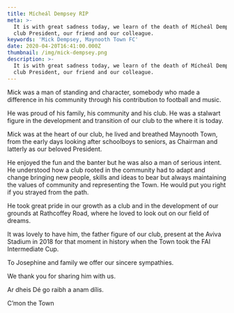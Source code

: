 ```yaml
---
title: Mícheál Dempsey RIP
meta: >-
  It is with great sadness today, we learn of the death of Mícheál Dempsey, our
  club President, our friend and our colleague.
keywords: 'Mick Dempsey, Maynooth Town FC'
date: 2020-04-20T16:41:00.000Z
thumbnail: /img/mick-dempsey.png
description: >-
  It is with great sadness today, we learn of the death of Mícheál Dempsey, our
  club President, our friend and our colleague.
---
```

Mick was a man of standing and character, somebody who made a difference in his community through his contribution to football and music.

He was proud of his family, his community and his club. He was a stalwart figure in the development and transition of our club to the where it is today.

Mick was at the heart of our club, he lived and breathed Maynooth Town, from the early days looking after schoolboys to seniors, as Chairman and latterly as our beloved President.

He enjoyed the fun and the banter but he was also a man of serious intent. He understood how a club rooted in the community had to adapt and change bringing new people, skills and ideas to bear but always maintaining the values of community and representing the Town. He would put you right if you strayed from the path.

He took great pride in our growth as a club and in the development of our grounds at Rathcoffey Road, where he loved to look out on our field of dreams.

It was lovely to have him, the father figure of our club, present at the Aviva Stadium in 2018 for that moment in history when the Town took the FAI Intermediate Cup.

To Josephine and family we offer our sincere sympathies.

We thank you for sharing him with us.

Ar dheis Dé go raibh a anam dílis.

C’mon the Town
